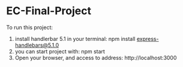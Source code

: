 # EC-Final-Project
To run this project:
1. install handlerbar 5.1 in your terminal: npm install express-handlebars@5.1.0
2. you can start project with: npm start
3. Open your browser, and access to address: http://localhost:3000

